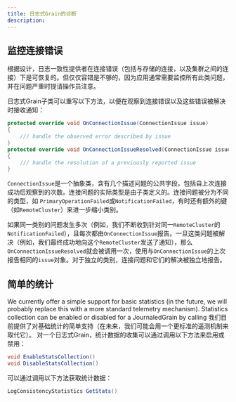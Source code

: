 ```yaml
---
title: 日志式Grain的诊断
description: 
---
```


## 监控连接错误

根据设计，日志一致性提供者在连接错误（包括与存储的连接，以及集群之间的连接）下是可恢复的。但仅仅容错是不够的，因为应用通常需要监控所有此类问题，并在问题严重时提请操作员注意。

日志式Grain子类可以重写以下方法，以便在观察到连接错误以及这些错误被解决时接收通知：

```csharp
protected override void OnConnectionIssue(ConnectionIssue issue) 
{
    /// handle the observed error described by issue             
}
protected override void OnConnectionIssueResolved(ConnectionIssue issue) 
{
    /// handle the resolution of a previously reported issue             
}
```

`ConnectionIssue`是一个抽象类，含有几个描述问题的公共字段，包括自上次连接成功后观察到的次数。连接问题的实际类型是由子类定义的。连接问题被分为不同的类型，如 `PrimaryOperationFailed`或`NotificationFailed`，有时还有额外的键（如`RemoteCluster`）来进一步缩小类别。

如果同一类别的问题发生多次（例如，我们不断收到针对同一`RemoteCluster`的`NotificationFailed`），且每次都由`OnConnectionIssue`报告。一旦这类问题被解决（例如，我们最终成功地向这个`RemoteCluster`发送了通知），那么`OnConnectionIssueResolved`就会被调用一次，使用与`OnConnectionIssue`的上次报告相同的`issue`对象。对于独立的类别，连接问题和它们的解决被独立地报告。

## 简单的统计

We currently offer a simple support for basic statistics (in the future, we will probably replace this with a more standard telemetry mechanism).
Statistics collection can be enabled or disabled for a JournaledGrain by calling
我们目前提供了对基础统计的简单支持（在未来，我们可能会用一个更标准的遥测机制来取代它）。
对一个日志式Grain，统计数据的收集可以通过调用以下方法来启用或禁用：

```csharp
void EnableStatsCollection()
void DisableStatsCollection()
```

可以通过调用以下方法获取统计数据：

 ```csharp
LogConsistencyStatistics GetStats()
```
